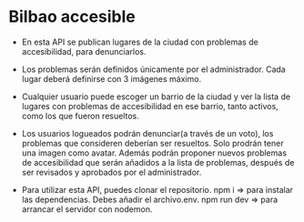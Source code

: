 # Bilbao accesible

- En esta API se publican lugares de la ciudad con problemas de accesibilidad, para denunciarlos.

- Los problemas serán definidos únicamente por el administrador.
  Cada lugar deberá definirse con 3 imágenes máximo.

- Cualquier usuario puede escoger un barrio de la ciudad y ver la lista de lugares con problemas de accesibilidad
  en ese barrio, tanto activos, como los que fueron resueltos.

- Los usuarios logueados podrán denunciar(a través de un voto), los problemas que consideren deberían ser resueltos.
  Solo prodrán tener una imagen como avatar.
  Además podrán proponer nuevos problemas de accesibilidad que serán añadidos a la lista de problemas, después de ser revisados y aprobados por el administrador.

- Para utilizar esta API, puedes clonar el repositorio.
  npm i => para instalar las dependencias.
  Debes añadir el archivo.env.
  npm run dev => para arrancar el servidor con nodemon.


